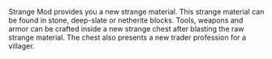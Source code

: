 Strange Mod provides you a new strange material. This strange material can be found in stone, deep-slate or netherite blocks.
Tools, weapons and armor can be crafted inside a new strange chest after blasting the raw strange material.
The chest also presents a new trader profession for a villager.
